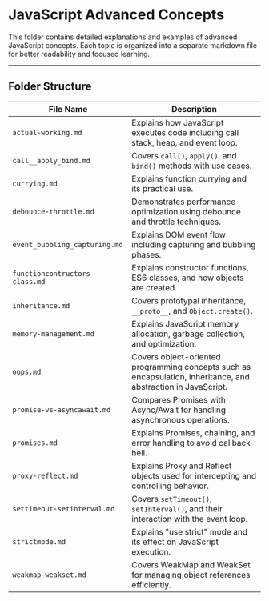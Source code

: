 # JavaScript Advanced Concepts

This folder contains detailed explanations and examples of advanced JavaScript concepts.
Each topic is organized into a separate markdown file for better readability and focused learning.

---

## Folder Structure

| File Name                      | Description                                                                                                    |
| ------------------------------ | -------------------------------------------------------------------------------------------------------------- |
| `actual-working.md`            | Explains how JavaScript executes code including call stack, heap, and event loop.                              |
| `call__apply_bind.md`          | Covers `call()`, `apply()`, and `bind()` methods with use cases.                                               |
| `currying.md`                  | Explains function currying and its practical use.                                                              |
| `debounce-throttle.md`         | Demonstrates performance optimization using debounce and throttle techniques.                                  |
| `event_bubbling_capturing.md`  | Explains DOM event flow including capturing and bubbling phases.                                               |
| `functioncontructors-class.md` | Explains constructor functions, ES6 classes, and how objects are created.                                      |
| `inheritance.md`               | Covers prototypal inheritance, `__proto__`, and `Object.create()`.                                             |
| `memory-management.md`         | Explains JavaScript memory allocation, garbage collection, and optimization.                                   |
| `oops.md`                      | Covers object-oriented programming concepts such as encapsulation, inheritance, and abstraction in JavaScript. |
| `promise-vs-asyncawait.md`     | Compares Promises with Async/Await for handling asynchronous operations.                                       |
| `promises.md`                  | Explains Promises, chaining, and error handling to avoid callback hell.                                        |
| `proxy-reflect.md`             | Explains Proxy and Reflect objects used for intercepting and controlling behavior.                             |
| `settimeout-setinterval.md`    | Covers `setTimeout()`, `setInterval()`, and their interaction with the event loop.                             |
| `strictmode.md`                | Explains "use strict" mode and its effect on JavaScript execution.                                             |
| `weakmap-weakset.md`           | Covers WeakMap and WeakSet for managing object references efficiently.                                         |
